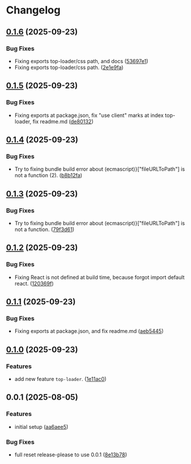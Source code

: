 # Changelog

## [0.1.6](https://github.com/rzl-zone/next-kit/compare/next-kit-v0.1.5...next-kit-v0.1.6) (2025-09-23)


### Bug Fixes

* Fixing exports top-loader/css path, and docs ([53697e1](https://github.com/rzl-zone/next-kit/commit/53697e1222594621cf8f49169d6e28de75b47241))
* Fixing exports top-loader/css path. ([2e1e9fa](https://github.com/rzl-zone/next-kit/commit/2e1e9fa6b53fb06c310c4ae3235afeb0c7a4eae8))

## [0.1.5](https://github.com/rzl-zone/next-kit/compare/next-kit-v0.1.4...next-kit-v0.1.5) (2025-09-23)


### Bug Fixes

* Fixing exports at package.json, fix "use client" marks at index top-loader, fix readme.md ([de80132](https://github.com/rzl-zone/next-kit/commit/de801325d2f30a05f81af453dcfa9dda75ac95d5))

## [0.1.4](https://github.com/rzl-zone/next-kit/compare/next-kit-v0.1.3...next-kit-v0.1.4) (2025-09-23)


### Bug Fixes

* Try to fixing bundle build error about  (ecmascript)}["fileURLToPath"] is not a function (2). ([b8b12fa](https://github.com/rzl-zone/next-kit/commit/b8b12fac55bfb58d12ae80167baf530c93b3b8b0))

## [0.1.3](https://github.com/rzl-zone/next-kit/compare/next-kit-v0.1.2...next-kit-v0.1.3) (2025-09-23)


### Bug Fixes

* Try to fixing bundle build error about  (ecmascript)}["fileURLToPath"] is not a function. ([79f3d61](https://github.com/rzl-zone/next-kit/commit/79f3d61d5554c1fef0a660d97acbd3bbd569ae27))

## [0.1.2](https://github.com/rzl-zone/next-kit/compare/next-kit-v0.1.1...next-kit-v0.1.2) (2025-09-23)


### Bug Fixes

* Fixing React is not defined at build time, because forgot import default react. ([120369f](https://github.com/rzl-zone/next-kit/commit/120369fac7aa630a278adcfc4c0fcac12a2f4ba1))

## [0.1.1](https://github.com/rzl-zone/next-kit/compare/next-kit-v0.1.0...next-kit-v0.1.1) (2025-09-23)


### Bug Fixes

* Fixing exports at package.json, and fix readme.md ([aeb5445](https://github.com/rzl-zone/next-kit/commit/aeb5445214313717e6604d601148cd5d73e5f6a5))

## [0.1.0](https://github.com/rzl-zone/next-kit/compare/next-kit-v0.0.1...next-kit-v0.1.0) (2025-09-23)


### Features

* add new feature `top-loader`. ([1e11ac0](https://github.com/rzl-zone/next-kit/commit/1e11ac0bd8d0e1ae2150f6f151d0a36bd2f664ed))

## 0.0.1 (2025-08-05)


### Features

* initial setup ([aa6aee5](https://github.com/rzl-zone/next-kit/commit/aa6aee501021afa76d8e1b74400083a4dc1544a4))


### Bug Fixes

* full reset release-please to use 0.0.1 ([8e13b78](https://github.com/rzl-zone/next-kit/commit/8e13b7857be1e5e409c95f4cd4b95c10a7dffb5f))
